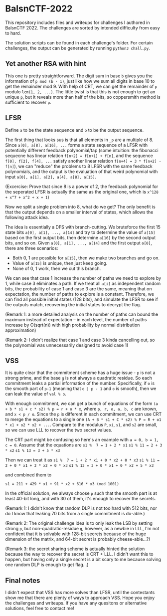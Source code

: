 # BalsnCTF-2022

This repository includes files and writeups for challenges I authored in BalsnCTF 2022. The challenges are sorted by intended difficulty from easy to hard.

The solution scripts can be found in each challenge's folder. For certain challenges, the output can be generated by running `python3 chall.py`.

## Yet another RSA with hint

This one is pretty straightforward. The digit sum in base `b` gives you the information of `p mod (b - 1)`, just like how we sum all digits in base 10 to get the remainder mod 9. With help of CRT, we can get the remainder of `p` modulo `lcm(1, 2, ...)`. The little twist is that this is not enough to get an unique `p`, but it reveals more than half of the bits, so coppersmith method is sufficient to recover `p`.

## LFSR

Define `a` to be the state sequence and `o` to be the output sequence.

The first thing that looks sus is that all elements in `_p` are a multiple of 8. Since `a[0], a[8], a[16], ...` forms a state sequence of a LFSR with potentially different feedback polynomial/tap (some intuition: the fibonacci sequecne has linear relation `f[n+2] = f[n+1] + f[n]`, and the sequence `f[0], f[2], f[4], ...` satisfy another linear relation `f[n+4] = 3 * f[n+2] - f[n]`), we can "reduce" the problems to 8 LFSR with the same feedback polynomials, and the output is the evaluation of that weird polynomial with input `a[0], a[1], a[2], a[4], a[8], a[15]`.

(Excercise: Prove that since 8 is a power of 2, the feedback polynomial for the seperated LFSR is actually the same as the original one, which is `x^128 + x^7 + x^2 + x + 1`)

Now we split a single problem into 8, what do we get? The only benefit is that the output depends on a smaller interval of states, which allows the following attack idea.

The idea is essentially a DFS with branch-cutting. We bruteforce the first 15 state bits `a[0], a[1], ..., a[14]` and try to determine the value of `a[15]` based on the first output bits, then determine `a[16]` by the second output bits, and so on. Given `a[0], a[1], ..., a[14]` and the first output `o[0]`, there are three scenarios:

* Both 0, 1 are possible for `a[15]`, then we make two branches and go on.
* Value of `a[15]` is unique, then just keep going.
* None of 0, 1 work, then we cut this branch.

We can see that case 1 increase the number of paths we need to explore by 1, while case 3 eliminates a path. If we treat all `a[i]` as independent random bits, the probability of case 1 and case 3 are the same, meaning that on expectation, the number of paths to explore is a constant. Therefore, we can find all possible initial states (128 bits), and simulate the LFSR to see if the outputs match, recovering the initial states to decrypt the flag.

(Remark 1: a more detailed analysis on the number of paths can bound the maximum instead of expectation – in each level, the number of paths increase by O(sqrt(n)) with high probability by normal distribution approximation)

(Remark 2: I didn't realize that case 1 and case 3 kinda cancelling out, so the polynomial was unnecessarily designed to avoid case 1)

## VSS

It is quite clear that the commitment scheme has a huge issue - `p` is not a strong prime, and the base `g` is not always a quadratic residue. So each commitment leaks a partial information of the number. Specifically, if `o` is the smooth part of `p-1` (meaning that `o | p - 1` and `o` is smooth), then we can leak the value of `val % o`.

With enough commitment, we can get a bunch of equations of the form `(a + b * s1 + c * s2) % p = r + o * x`, where `p, r, o, a, b, c` are known, and `x < p / o`. Since the `p` is different in each commitment, we can use CRT to merge the equations to a single one `(A + B * s1 + C * s2) % P = R + o1 * x1 + o2 * x2 + ...`. Compare to the modulus `P`, `xi`, `s1`, and `s2` are small, so we can use LLL to recover the two secret values.

The CRT part might be confusing so here's an example with `a = 0, b = 1, c = 0`. Assume that the equations are
`s1 %  7 = 1 + 2 * x1`
`s1 % 11 = 2 + 3 * x2`
`s1 % 13 = 3 + 5 * x3`

Then we can treat it as 
`s1 %  7 = 1 + 2 * x1 + 0 * x2 + 0 * x3`
`s1 % 11 = 2 + 0 * x1 + 3 * x2 + 0 * x3`
`s1 % 13 = 3 + 0 * x1 + 0 * x2 + 5 * x3`

and combined them to

`s1 = 211 + 429 * x1 + 91 * x2 + 616 * x3 (mod 1001)`

In the official solution, we always choose `p` such that the smooth part is at least 40-bit long, and with 30 of them, it's enough to recover the secrets.

(Remark 1: I didn't know that random DLP is not too hard with 512 bits, nor do I know that leaking 70 bits from a single commitment is do-able.)

(Remark 2: The original challenge idea is to only leak the LSB by setting strong `p`, but non-quadratic-residue `g`, however, as a newbie in LLL, I'm not confident that it is solvable with 128-bit secrets because of the huge dimension of the matrix, and 64-bit secret is probably cheese-able...?)

(Remark 3: the secret sharing scheme is actually hinted the solution because the way to recover the secret is CRT + LLL. I didn't want this to happen, but having only a single secret is a bit scary to me because solving one random DLP is enough to get flag...)

## Final notes

I didn't expect that VSS has more solves than LFSR, until the contestants show me that there are plenty of ways to approach VSS. Hope you enjoy the challenges and writeups. If you have any quesitons or alternative solutions, feel free to contact me!